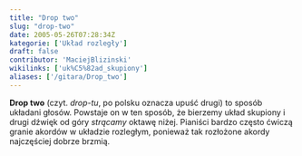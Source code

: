 ```yaml
---
title: "Drop two"
slug: "drop-two"
date: 2005-05-26T07:28:34Z
kategorie: ['Układ rozległy']
draft: false
contributor: 'MaciejBlizinski'
wikilinks: ['uk%C5%82ad_skupiony']
aliases: ['/gitara/Drop_two']
---
```

**Drop two** (czyt. *drop-tu*, po polsku oznacza upuść drugi) to sposób
układani głosów. Powstaje on w ten sposób, że bierzemy układ
skupiony<!-- link nie odnosił się do niczego: 'Drop two' ('content/Drop_two.md') links to 'układ_skupiony' ('content/układ_skupiony.md') and that does not exist --> i drugi dźwięk od góry *strącamy*
oktawę niżej. Pianiści bardzo często ćwiczą granie akordów w układzie
rozległym, ponieważ tak rozłożone akordy najczęściej dobrze brzmią.


